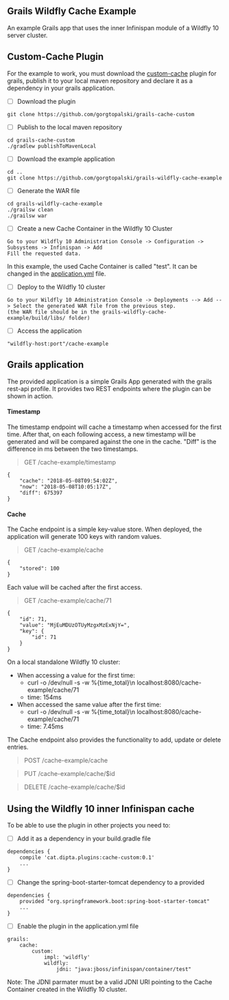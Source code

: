 ## Grails Wildfly Cache Example

An example Grails app that uses the inner Infinispan module of a Wildfly 10 server cluster.

## Custom-Cache Plugin
For the example to work, you must download the [custom-cache](https://github.com/gorgtopalski/grails-cache-custom) plugin for grails, publish it to your local maven repository and declare it as a dependency in your grails application.

- [ ] Download the plugin
```
git clone https://github.com/gorgtopalski/grails-cache-custom
```
- [ ] Publish to the local maven repository
```
cd grails-cache-custom
./gradlew publishToMavenLocal
```
- [ ] Download the example application
```
cd .. 
git clone https://github.com/gorgtopalski/grails-wildfly-cache-example
```
- [ ] Generate the WAR file
```
cd grails-wildfly-cache-example
./grailsw clean
./grailsw war
```
- [ ] Create a new Cache Container in the Wildfly 10 Cluster
```
Go to your Wildfly 10 Administration Console -> Configuration -> Subsystems -> Infinispan -> Add
Fill the requested data.
```
In this example, the used Cache Container is called "test". It can be changed in the [application.yml](https://github.com/gorgtopalski/grails-wildfly-cache-example/blob/master/grails-app/conf/application.yml) file.

- [ ] Deploy to the Wildfly 10 cluster
```
Go to your Wildfly 10 Administration Console -> Deployments --> Add --> Select the generated WAR file from the previous step.
(the WAR file should be in the grails-wildfly-cache-example/build/libs/ folder)
```
- [ ] Access the application
```
"wildfly-host:port"/cache-example
```


## Grails application
The provided application is a simple Grails App generated with the grails rest-api profile. It provides two REST endpoints where the plugin can be shown in action.

#### Timestamp
The timestamp endpoint will cache a timestamp when accessed for the first time. After that, on each following access, a new timestamp will be generated and will be compared against the one in the cache. "Diff" is the difference in ms between the two timestamps.


> GET /cache-example/timestamp

```
{
	"cache": "2018-05-08T09:54:02Z",
	"now": "2018-05-08T10:05:17Z",
	"diff": 675397
}
```

#### Cache

The Cache endpoint is a simple key-value store. When deployed, the application will generate 100 keys with random values.

> GET /cache-example/cache

```
{
	"stored": 100
}
```

Each value will be cached after the first access.

> GET /cache-example/cache/71

```
{
	"id": 71,
	"value": "MjEuMDUzOTUyMzgxMzExNjY=",
	"key": {
		"id": 71
	}
}
```
On a local standalone Wildfly 10 cluster:
- When accessing a value for the first time:
	- curl -o /dev/null -s -w %{time_total}\\n  localhost:8080/cache-example/cache/71
	- time: 154ms
- When accessed the same value after the first time:
	- curl -o /dev/null -s -w %{time_total}\\n  localhost:8080/cache-example/cache/71
	- time: 7.45ms

The Cache endpoint also provides the functionality to add, update or delete entries.
> POST /cache-example/cache

> PUT /cache-example/cache/$id

> DELETE /cache-example/cache/$id

## Using the Wildfly 10 inner Infinispan cache

To be able to use the plugin in other projects you need to:

- [ ] Add it as a dependency in your build.gradle file
```
dependencies {
	compile 'cat.dipta.plugins:cache-custom:0.1'
    ...
}
```
- [ ] Change the spring-boot-starter-tomcat dependency to a provided
```
dependencies {
	provided "org.springframework.boot:spring-boot-starter-tomcat"
    ...
}
```
- [ ] Enable the plugin in the application.yml file
```
grails:
    cache:
        custom:
            impl: 'wildfly'
            wildfly:
                jdni: "java:jboss/infinispan/container/test"
```
Note: The JDNI parmater must be a valid JDNI URI pointing to the Cache Container created in the Wildfly 10 cluster.






